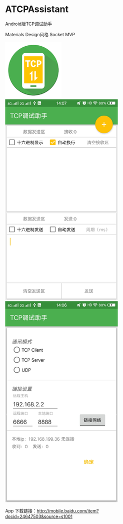 # ATCPAssistant
Android版TCP调试助手

Materials Design风格
Socket
MVP


<img src="app/src/main/res/mipmap-xxxhdpi/logo.png" width="180" height="180">


<img src="/images/screen1.jpg" width="360" height="640">

<img src="/images/screen2.jpg" width="360" height="640">

App 下载链接：http://mobile.baidu.com/item?docid=24647503&source=s1001
